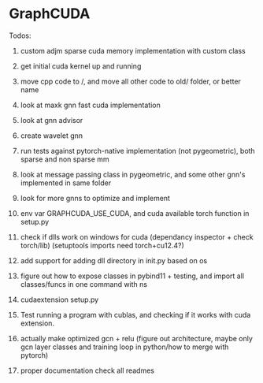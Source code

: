 # GraphCUDA

Todos:

1. custom adjm sparse cuda memory implementation with custom class

1. get initial cuda kernel up and running
2. move cpp code to /, and move all other code to old/ folder, or better name
3. look at maxk gnn fast cuda implementation
4. look at gnn advisor
5. create wavelet gnn
6. run tests against pytorch-native implementation (not pygeometric), both sparse and non sparse mm
7. look at message passing class in pygeometric, and some other gnn's implemented in same folder
8. look for more gnns to optimize and implement
9. env var GRAPHCUDA_USE_CUDA, and cuda available torch function in setup.py


1. check if dlls work on windows for cuda (dependancy inspector + check torch/lib) (setuptools imports need torch+cu12.4?)
2. add support for adding dll directory in init.py based on os
3. figure out how to expose classes in pybind11 + testing, and import all classes/funcs in one command with ns
4. cudaextension setup.py
5. Test running a program with cublas, and checking if it works with cuda extension.
6. actually make optimized gcn + relu (figure out architecture, maybe only gcn layer classes and training loop in python/how to merge with pytorch)
7. proper documentation check all readmes

